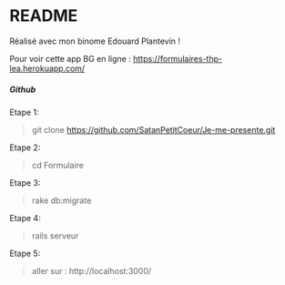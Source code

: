 # README

Réalisé avec mon binome Edouard Plantevin !

Pour voir cette app BG en ligne : https://formulaires-thp-lea.herokuapp.com/


<h5>Github</h5>

Etape 1:  

   > git clone https://github.com/SatanPetitCoeur/Je-me-presente.git

Etape 2:

   > cd Formulaire
   
Etape 3:

   > rake db:migrate
   
Etape 4:

   > rails serveur
 
Etape 5:  

   > aller sur :  http://localhost:3000/
